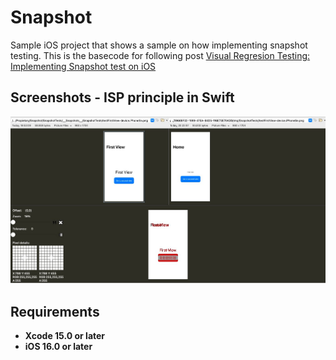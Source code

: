 # Snapshot
Sample iOS project that shows a sample on how implementing snapshot testing. This is the basecode for following post  [Visual Regresion Testing: Implementing Snapshot test on iOS](https://javios.eu/test/snapshot-test-on-ios/)



## Screenshots - ISP principle in Swift
<img src="media/review.jpg" alt="Playground on action" width="800">

## Requirements

- **Xcode 15.0 or later**
- **iOS 16.0 or later**
